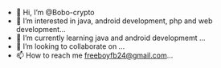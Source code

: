 - 👋 Hi, I’m @Bobo-crypto
- 👀 I’m interested in java, android development, php and web development...
- 🌱 I’m currently learning java and android developmemt ...
- 💞️ I’m looking to collaborate on ...
- 📫 How to reach me freeboyfb24@gmail.com...

<!---
Bobo-crypto/Bobo-crypto is a ✨ special ✨ repository because its `README.md` (this file) appears on your GitHub profile.
You can click the Preview link to take a look at your changes.
--->
